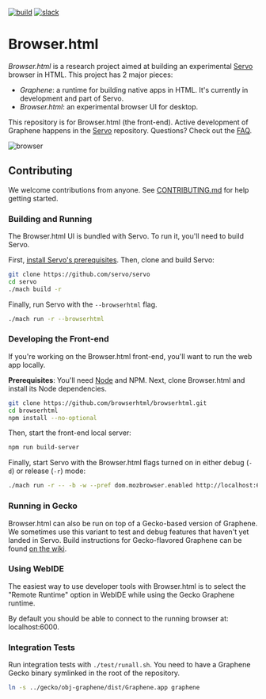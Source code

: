 [![build](https://travis-ci.org/browserhtml/browserhtml.svg?branch=master)](https://travis-ci.org/browserhtml/browserhtml) [![slack](https://browserhtml-slackin.herokuapp.com/badge.svg)](https://browserhtml-slackin.herokuapp.com/)

# Browser.html

*Browser.html* is a research project aimed at building an experimental [Servo](https://github.com/servo/servo) browser in HTML. This project has 2 major pieces:

- _Graphene_: a runtime for building native apps in HTML. It's currently in development and part of Servo.
- _Browser.html_: an experimental browser UI for desktop.

This repository is for Browser.html (the front-end). Active development of Graphene happens in the [Servo](https://github.com/servo/servo) repository. Questions? Check out the [FAQ](https://github.com/browserhtml/browserhtml/wiki/FAQ).

![browser](./browser.gif)

## Contributing

We welcome contributions from anyone. See [CONTRIBUTING.md](https://github.com/browserhtml/browserhtml/blob/master/CONTRIBUTING.md) for help getting started.


### Building and Running

The Browser.html UI is bundled with Servo. To run it, you'll need to build Servo.

First, [install Servo's prerequisites](https://github.com/servo/servo#prerequisites). Then, clone and build Servo:

``` sh
git clone https://github.com/servo/servo
cd servo
./mach build -r
```

Finally, run Servo with the `--browserhtml` flag.

``` sh
./mach run -r --browserhtml
```


### Developing the Front-end

If you're working on the Browser.html front-end, you'll want to run the web app locally.

**Prerequisites**: You'll need [Node](https://nodejs.org/) and NPM. Next, clone Browser.html and install its Node dependencies.

``` sh
git clone https://github.com/browserhtml/browserhtml.git
cd browserhtml
npm install --no-optional
```

Then, start the front-end local server:

``` sh
npm run build-server
```

Finally, start Servo with the Browser.html flags turned on in either debug (`-d`) or release (`-r`) mode:

``` sh
./mach run -r -- -b -w --pref dom.mozbrowser.enabled http://localhost:6060
```

### Running in Gecko

Browser.html can also be run on top of a Gecko-based version of Graphene. We sometimes use this variant to test and debug features that haven't yet landed in Servo. Build instructions for Gecko-flavored Graphene can be found [on the wiki](https://github.com/browserhtml/browserhtml/wiki/Building-Graphene-%28Gecko-flavor%29).


### Using WebIDE

The easiest way to use developer tools with Browser.html is to select the "Remote Runtime" option in WebIDE while using the Gecko Graphene runtime.

By default you should be able to connect to the running browser at: localhost:6000.


### Integration Tests

Run integration tests with `./test/runall.sh`. You need to have a Graphene Gecko binary symlinked in the root of the repository.

``` sh
ln -s ../gecko/obj-graphene/dist/Graphene.app graphene
```
